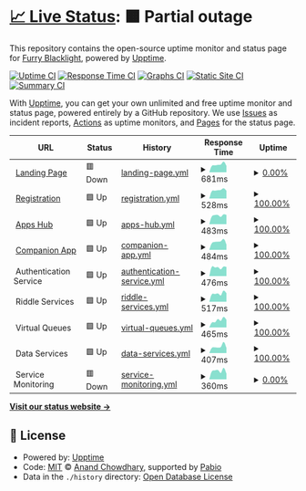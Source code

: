# [📈 Live Status](https://fblacklight-organization.github.io/status): <!--live status--> **🟧 Partial outage**

This repository contains the open-source uptime monitor and status page for [Furry Blacklight](https://fblacklight.org), powered by [Upptime](https://github.com/upptime/upptime).

[![Uptime CI](https://github.com/fblacklight-organization/status/workflows/Uptime%20CI/badge.svg)](https://github.com/fblacklight-organization/status/actions?query=workflow%3A%22Uptime+CI%22)
[![Response Time CI](https://github.com/fblacklight-organization/status/workflows/Response%20Time%20CI/badge.svg)](https://github.com/fblacklight-organization/status/actions?query=workflow%3A%22Response+Time+CI%22)
[![Graphs CI](https://github.com/fblacklight-organization/status/workflows/Graphs%20CI/badge.svg)](https://github.com/fblacklight-organization/status/actions?query=workflow%3A%22Graphs+CI%22)
[![Static Site CI](https://github.com/fblacklight-organization/status/workflows/Static%20Site%20CI/badge.svg)](https://github.com/fblacklight-organization/status/actions?query=workflow%3A%22Static+Site+CI%22)
[![Summary CI](https://github.com/fblacklight-organization/status/workflows/Summary%20CI/badge.svg)](https://github.com/fblacklight-organization/status/actions?query=workflow%3A%22Summary+CI%22)

With [Upptime](https://upptime.js.org), you can get your own unlimited and free uptime monitor and status page, powered entirely by a GitHub repository. We use [Issues](https://github.com/fblacklight-organization/status/issues) as incident reports, [Actions](https://github.com/fblacklight-organization/status/actions) as uptime monitors, and [Pages](https://fblacklight-organization.github.io/status) for the status page.

<!--start: status pages-->
<!-- This summary is generated by Upptime (https://github.com/upptime/upptime) -->
<!-- Do not edit this manually, your changes will be overwritten -->
<!-- prettier-ignore -->
| URL | Status | History | Response Time | Uptime |
| --- | ------ | ------- | ------------- | ------ |
| <img alt="" src="https://icons.duckduckgo.com/ip3/www.fblacklight.org.ico" height="13"> [Landing Page](https://www.fblacklight.org/en) | 🟥 Down | [landing-page.yml](https://github.com/fblacklight-organization/status/commits/HEAD/history/landing-page.yml) | <details><summary><img alt="Response time graph" src="./graphs/landing-page/response-time-week.png" height="20"> 681ms</summary><br><a href="https://status.fblacklight.org/history/landing-page"><img alt="Response time 670" src="https://img.shields.io/endpoint?url=https%3A%2F%2Fraw.githubusercontent.com%2Ffblacklight-organization%2Fstatus%2FHEAD%2Fapi%2Flanding-page%2Fresponse-time.json"></a><br><a href="https://status.fblacklight.org/history/landing-page"><img alt="24-hour response time 848" src="https://img.shields.io/endpoint?url=https%3A%2F%2Fraw.githubusercontent.com%2Ffblacklight-organization%2Fstatus%2FHEAD%2Fapi%2Flanding-page%2Fresponse-time-day.json"></a><br><a href="https://status.fblacklight.org/history/landing-page"><img alt="7-day response time 681" src="https://img.shields.io/endpoint?url=https%3A%2F%2Fraw.githubusercontent.com%2Ffblacklight-organization%2Fstatus%2FHEAD%2Fapi%2Flanding-page%2Fresponse-time-week.json"></a><br><a href="https://status.fblacklight.org/history/landing-page"><img alt="30-day response time 676" src="https://img.shields.io/endpoint?url=https%3A%2F%2Fraw.githubusercontent.com%2Ffblacklight-organization%2Fstatus%2FHEAD%2Fapi%2Flanding-page%2Fresponse-time-month.json"></a><br><a href="https://status.fblacklight.org/history/landing-page"><img alt="1-year response time 670" src="https://img.shields.io/endpoint?url=https%3A%2F%2Fraw.githubusercontent.com%2Ffblacklight-organization%2Fstatus%2FHEAD%2Fapi%2Flanding-page%2Fresponse-time-year.json"></a></details> | <details><summary><a href="https://status.fblacklight.org/history/landing-page">0.00%</a></summary><a href="https://status.fblacklight.org/history/landing-page"><img alt="All-time uptime 37.19%" src="https://img.shields.io/endpoint?url=https%3A%2F%2Fraw.githubusercontent.com%2Ffblacklight-organization%2Fstatus%2FHEAD%2Fapi%2Flanding-page%2Fuptime.json"></a><br><a href="https://status.fblacklight.org/history/landing-page"><img alt="24-hour uptime 0.00%" src="https://img.shields.io/endpoint?url=https%3A%2F%2Fraw.githubusercontent.com%2Ffblacklight-organization%2Fstatus%2FHEAD%2Fapi%2Flanding-page%2Fuptime-day.json"></a><br><a href="https://status.fblacklight.org/history/landing-page"><img alt="7-day uptime 0.00%" src="https://img.shields.io/endpoint?url=https%3A%2F%2Fraw.githubusercontent.com%2Ffblacklight-organization%2Fstatus%2FHEAD%2Fapi%2Flanding-page%2Fuptime-week.json"></a><br><a href="https://status.fblacklight.org/history/landing-page"><img alt="30-day uptime 0.00%" src="https://img.shields.io/endpoint?url=https%3A%2F%2Fraw.githubusercontent.com%2Ffblacklight-organization%2Fstatus%2FHEAD%2Fapi%2Flanding-page%2Fuptime-month.json"></a><br><a href="https://status.fblacklight.org/history/landing-page"><img alt="1-year uptime 37.19%" src="https://img.shields.io/endpoint?url=https%3A%2F%2Fraw.githubusercontent.com%2Ffblacklight-organization%2Fstatus%2FHEAD%2Fapi%2Flanding-page%2Fuptime-year.json"></a></details>
| <img alt="" src="https://icons.duckduckgo.com/ip3/registration.fblacklight.org.ico" height="13"> [Registration](https://registration.fblacklight.org) | 🟩 Up | [registration.yml](https://github.com/fblacklight-organization/status/commits/HEAD/history/registration.yml) | <details><summary><img alt="Response time graph" src="./graphs/registration/response-time-week.png" height="20"> 528ms</summary><br><a href="https://status.fblacklight.org/history/registration"><img alt="Response time 510" src="https://img.shields.io/endpoint?url=https%3A%2F%2Fraw.githubusercontent.com%2Ffblacklight-organization%2Fstatus%2FHEAD%2Fapi%2Fregistration%2Fresponse-time.json"></a><br><a href="https://status.fblacklight.org/history/registration"><img alt="24-hour response time 654" src="https://img.shields.io/endpoint?url=https%3A%2F%2Fraw.githubusercontent.com%2Ffblacklight-organization%2Fstatus%2FHEAD%2Fapi%2Fregistration%2Fresponse-time-day.json"></a><br><a href="https://status.fblacklight.org/history/registration"><img alt="7-day response time 528" src="https://img.shields.io/endpoint?url=https%3A%2F%2Fraw.githubusercontent.com%2Ffblacklight-organization%2Fstatus%2FHEAD%2Fapi%2Fregistration%2Fresponse-time-week.json"></a><br><a href="https://status.fblacklight.org/history/registration"><img alt="30-day response time 514" src="https://img.shields.io/endpoint?url=https%3A%2F%2Fraw.githubusercontent.com%2Ffblacklight-organization%2Fstatus%2FHEAD%2Fapi%2Fregistration%2Fresponse-time-month.json"></a><br><a href="https://status.fblacklight.org/history/registration"><img alt="1-year response time 510" src="https://img.shields.io/endpoint?url=https%3A%2F%2Fraw.githubusercontent.com%2Ffblacklight-organization%2Fstatus%2FHEAD%2Fapi%2Fregistration%2Fresponse-time-year.json"></a></details> | <details><summary><a href="https://status.fblacklight.org/history/registration">100.00%</a></summary><a href="https://status.fblacklight.org/history/registration"><img alt="All-time uptime 91.64%" src="https://img.shields.io/endpoint?url=https%3A%2F%2Fraw.githubusercontent.com%2Ffblacklight-organization%2Fstatus%2FHEAD%2Fapi%2Fregistration%2Fuptime.json"></a><br><a href="https://status.fblacklight.org/history/registration"><img alt="24-hour uptime 100.00%" src="https://img.shields.io/endpoint?url=https%3A%2F%2Fraw.githubusercontent.com%2Ffblacklight-organization%2Fstatus%2FHEAD%2Fapi%2Fregistration%2Fuptime-day.json"></a><br><a href="https://status.fblacklight.org/history/registration"><img alt="7-day uptime 100.00%" src="https://img.shields.io/endpoint?url=https%3A%2F%2Fraw.githubusercontent.com%2Ffblacklight-organization%2Fstatus%2FHEAD%2Fapi%2Fregistration%2Fuptime-week.json"></a><br><a href="https://status.fblacklight.org/history/registration"><img alt="30-day uptime 100.00%" src="https://img.shields.io/endpoint?url=https%3A%2F%2Fraw.githubusercontent.com%2Ffblacklight-organization%2Fstatus%2FHEAD%2Fapi%2Fregistration%2Fuptime-month.json"></a><br><a href="https://status.fblacklight.org/history/registration"><img alt="1-year uptime 91.64%" src="https://img.shields.io/endpoint?url=https%3A%2F%2Fraw.githubusercontent.com%2Ffblacklight-organization%2Fstatus%2FHEAD%2Fapi%2Fregistration%2Fuptime-year.json"></a></details>
| <img alt="" src="https://icons.duckduckgo.com/ip3/apps.fblacklight.org.ico" height="13"> [Apps Hub](https://apps.fblacklight.org) | 🟩 Up | [apps-hub.yml](https://github.com/fblacklight-organization/status/commits/HEAD/history/apps-hub.yml) | <details><summary><img alt="Response time graph" src="./graphs/apps-hub/response-time-week.png" height="20"> 483ms</summary><br><a href="https://status.fblacklight.org/history/apps-hub"><img alt="Response time 645" src="https://img.shields.io/endpoint?url=https%3A%2F%2Fraw.githubusercontent.com%2Ffblacklight-organization%2Fstatus%2FHEAD%2Fapi%2Fapps-hub%2Fresponse-time.json"></a><br><a href="https://status.fblacklight.org/history/apps-hub"><img alt="24-hour response time 643" src="https://img.shields.io/endpoint?url=https%3A%2F%2Fraw.githubusercontent.com%2Ffblacklight-organization%2Fstatus%2FHEAD%2Fapi%2Fapps-hub%2Fresponse-time-day.json"></a><br><a href="https://status.fblacklight.org/history/apps-hub"><img alt="7-day response time 483" src="https://img.shields.io/endpoint?url=https%3A%2F%2Fraw.githubusercontent.com%2Ffblacklight-organization%2Fstatus%2FHEAD%2Fapi%2Fapps-hub%2Fresponse-time-week.json"></a><br><a href="https://status.fblacklight.org/history/apps-hub"><img alt="30-day response time 497" src="https://img.shields.io/endpoint?url=https%3A%2F%2Fraw.githubusercontent.com%2Ffblacklight-organization%2Fstatus%2FHEAD%2Fapi%2Fapps-hub%2Fresponse-time-month.json"></a><br><a href="https://status.fblacklight.org/history/apps-hub"><img alt="1-year response time 645" src="https://img.shields.io/endpoint?url=https%3A%2F%2Fraw.githubusercontent.com%2Ffblacklight-organization%2Fstatus%2FHEAD%2Fapi%2Fapps-hub%2Fresponse-time-year.json"></a></details> | <details><summary><a href="https://status.fblacklight.org/history/apps-hub">100.00%</a></summary><a href="https://status.fblacklight.org/history/apps-hub"><img alt="All-time uptime 99.59%" src="https://img.shields.io/endpoint?url=https%3A%2F%2Fraw.githubusercontent.com%2Ffblacklight-organization%2Fstatus%2FHEAD%2Fapi%2Fapps-hub%2Fuptime.json"></a><br><a href="https://status.fblacklight.org/history/apps-hub"><img alt="24-hour uptime 100.00%" src="https://img.shields.io/endpoint?url=https%3A%2F%2Fraw.githubusercontent.com%2Ffblacklight-organization%2Fstatus%2FHEAD%2Fapi%2Fapps-hub%2Fuptime-day.json"></a><br><a href="https://status.fblacklight.org/history/apps-hub"><img alt="7-day uptime 100.00%" src="https://img.shields.io/endpoint?url=https%3A%2F%2Fraw.githubusercontent.com%2Ffblacklight-organization%2Fstatus%2FHEAD%2Fapi%2Fapps-hub%2Fuptime-week.json"></a><br><a href="https://status.fblacklight.org/history/apps-hub"><img alt="30-day uptime 100.00%" src="https://img.shields.io/endpoint?url=https%3A%2F%2Fraw.githubusercontent.com%2Ffblacklight-organization%2Fstatus%2FHEAD%2Fapi%2Fapps-hub%2Fuptime-month.json"></a><br><a href="https://status.fblacklight.org/history/apps-hub"><img alt="1-year uptime 99.59%" src="https://img.shields.io/endpoint?url=https%3A%2F%2Fraw.githubusercontent.com%2Ffblacklight-organization%2Fstatus%2FHEAD%2Fapi%2Fapps-hub%2Fuptime-year.json"></a></details>
| <img alt="" src="https://icons.duckduckgo.com/ip3/companion.fblacklight.org.ico" height="13"> [Companion App](https://companion.fblacklight.org) | 🟩 Up | [companion-app.yml](https://github.com/fblacklight-organization/status/commits/HEAD/history/companion-app.yml) | <details><summary><img alt="Response time graph" src="./graphs/companion-app/response-time-week.png" height="20"> 484ms</summary><br><a href="https://status.fblacklight.org/history/companion-app"><img alt="Response time 488" src="https://img.shields.io/endpoint?url=https%3A%2F%2Fraw.githubusercontent.com%2Ffblacklight-organization%2Fstatus%2FHEAD%2Fapi%2Fcompanion-app%2Fresponse-time.json"></a><br><a href="https://status.fblacklight.org/history/companion-app"><img alt="24-hour response time 502" src="https://img.shields.io/endpoint?url=https%3A%2F%2Fraw.githubusercontent.com%2Ffblacklight-organization%2Fstatus%2FHEAD%2Fapi%2Fcompanion-app%2Fresponse-time-day.json"></a><br><a href="https://status.fblacklight.org/history/companion-app"><img alt="7-day response time 484" src="https://img.shields.io/endpoint?url=https%3A%2F%2Fraw.githubusercontent.com%2Ffblacklight-organization%2Fstatus%2FHEAD%2Fapi%2Fcompanion-app%2Fresponse-time-week.json"></a><br><a href="https://status.fblacklight.org/history/companion-app"><img alt="30-day response time 485" src="https://img.shields.io/endpoint?url=https%3A%2F%2Fraw.githubusercontent.com%2Ffblacklight-organization%2Fstatus%2FHEAD%2Fapi%2Fcompanion-app%2Fresponse-time-month.json"></a><br><a href="https://status.fblacklight.org/history/companion-app"><img alt="1-year response time 488" src="https://img.shields.io/endpoint?url=https%3A%2F%2Fraw.githubusercontent.com%2Ffblacklight-organization%2Fstatus%2FHEAD%2Fapi%2Fcompanion-app%2Fresponse-time-year.json"></a></details> | <details><summary><a href="https://status.fblacklight.org/history/companion-app">100.00%</a></summary><a href="https://status.fblacklight.org/history/companion-app"><img alt="All-time uptime 82.50%" src="https://img.shields.io/endpoint?url=https%3A%2F%2Fraw.githubusercontent.com%2Ffblacklight-organization%2Fstatus%2FHEAD%2Fapi%2Fcompanion-app%2Fuptime.json"></a><br><a href="https://status.fblacklight.org/history/companion-app"><img alt="24-hour uptime 100.00%" src="https://img.shields.io/endpoint?url=https%3A%2F%2Fraw.githubusercontent.com%2Ffblacklight-organization%2Fstatus%2FHEAD%2Fapi%2Fcompanion-app%2Fuptime-day.json"></a><br><a href="https://status.fblacklight.org/history/companion-app"><img alt="7-day uptime 100.00%" src="https://img.shields.io/endpoint?url=https%3A%2F%2Fraw.githubusercontent.com%2Ffblacklight-organization%2Fstatus%2FHEAD%2Fapi%2Fcompanion-app%2Fuptime-week.json"></a><br><a href="https://status.fblacklight.org/history/companion-app"><img alt="30-day uptime 99.99%" src="https://img.shields.io/endpoint?url=https%3A%2F%2Fraw.githubusercontent.com%2Ffblacklight-organization%2Fstatus%2FHEAD%2Fapi%2Fcompanion-app%2Fuptime-month.json"></a><br><a href="https://status.fblacklight.org/history/companion-app"><img alt="1-year uptime 82.50%" src="https://img.shields.io/endpoint?url=https%3A%2F%2Fraw.githubusercontent.com%2Ffblacklight-organization%2Fstatus%2FHEAD%2Fapi%2Fcompanion-app%2Fuptime-year.json"></a></details>
| <img alt="" src="https://icons.duckduckgo.com/ip3/null.ico" height="13"> Authentication Service | 🟩 Up | [authentication-service.yml](https://github.com/fblacklight-organization/status/commits/HEAD/history/authentication-service.yml) | <details><summary><img alt="Response time graph" src="./graphs/authentication-service/response-time-week.png" height="20"> 476ms</summary><br><a href="https://status.fblacklight.org/history/authentication-service"><img alt="Response time 461" src="https://img.shields.io/endpoint?url=https%3A%2F%2Fraw.githubusercontent.com%2Ffblacklight-organization%2Fstatus%2FHEAD%2Fapi%2Fauthentication-service%2Fresponse-time.json"></a><br><a href="https://status.fblacklight.org/history/authentication-service"><img alt="24-hour response time 604" src="https://img.shields.io/endpoint?url=https%3A%2F%2Fraw.githubusercontent.com%2Ffblacklight-organization%2Fstatus%2FHEAD%2Fapi%2Fauthentication-service%2Fresponse-time-day.json"></a><br><a href="https://status.fblacklight.org/history/authentication-service"><img alt="7-day response time 476" src="https://img.shields.io/endpoint?url=https%3A%2F%2Fraw.githubusercontent.com%2Ffblacklight-organization%2Fstatus%2FHEAD%2Fapi%2Fauthentication-service%2Fresponse-time-week.json"></a><br><a href="https://status.fblacklight.org/history/authentication-service"><img alt="30-day response time 467" src="https://img.shields.io/endpoint?url=https%3A%2F%2Fraw.githubusercontent.com%2Ffblacklight-organization%2Fstatus%2FHEAD%2Fapi%2Fauthentication-service%2Fresponse-time-month.json"></a><br><a href="https://status.fblacklight.org/history/authentication-service"><img alt="1-year response time 461" src="https://img.shields.io/endpoint?url=https%3A%2F%2Fraw.githubusercontent.com%2Ffblacklight-organization%2Fstatus%2FHEAD%2Fapi%2Fauthentication-service%2Fresponse-time-year.json"></a></details> | <details><summary><a href="https://status.fblacklight.org/history/authentication-service">100.00%</a></summary><a href="https://status.fblacklight.org/history/authentication-service"><img alt="All-time uptime 99.97%" src="https://img.shields.io/endpoint?url=https%3A%2F%2Fraw.githubusercontent.com%2Ffblacklight-organization%2Fstatus%2FHEAD%2Fapi%2Fauthentication-service%2Fuptime.json"></a><br><a href="https://status.fblacklight.org/history/authentication-service"><img alt="24-hour uptime 100.00%" src="https://img.shields.io/endpoint?url=https%3A%2F%2Fraw.githubusercontent.com%2Ffblacklight-organization%2Fstatus%2FHEAD%2Fapi%2Fauthentication-service%2Fuptime-day.json"></a><br><a href="https://status.fblacklight.org/history/authentication-service"><img alt="7-day uptime 100.00%" src="https://img.shields.io/endpoint?url=https%3A%2F%2Fraw.githubusercontent.com%2Ffblacklight-organization%2Fstatus%2FHEAD%2Fapi%2Fauthentication-service%2Fuptime-week.json"></a><br><a href="https://status.fblacklight.org/history/authentication-service"><img alt="30-day uptime 99.99%" src="https://img.shields.io/endpoint?url=https%3A%2F%2Fraw.githubusercontent.com%2Ffblacklight-organization%2Fstatus%2FHEAD%2Fapi%2Fauthentication-service%2Fuptime-month.json"></a><br><a href="https://status.fblacklight.org/history/authentication-service"><img alt="1-year uptime 99.97%" src="https://img.shields.io/endpoint?url=https%3A%2F%2Fraw.githubusercontent.com%2Ffblacklight-organization%2Fstatus%2FHEAD%2Fapi%2Fauthentication-service%2Fuptime-year.json"></a></details>
| <img alt="" src="https://icons.duckduckgo.com/ip3/null.ico" height="13"> Riddle Services | 🟩 Up | [riddle-services.yml](https://github.com/fblacklight-organization/status/commits/HEAD/history/riddle-services.yml) | <details><summary><img alt="Response time graph" src="./graphs/riddle-services/response-time-week.png" height="20"> 517ms</summary><br><a href="https://status.fblacklight.org/history/riddle-services"><img alt="Response time 477" src="https://img.shields.io/endpoint?url=https%3A%2F%2Fraw.githubusercontent.com%2Ffblacklight-organization%2Fstatus%2FHEAD%2Fapi%2Friddle-services%2Fresponse-time.json"></a><br><a href="https://status.fblacklight.org/history/riddle-services"><img alt="24-hour response time 614" src="https://img.shields.io/endpoint?url=https%3A%2F%2Fraw.githubusercontent.com%2Ffblacklight-organization%2Fstatus%2FHEAD%2Fapi%2Friddle-services%2Fresponse-time-day.json"></a><br><a href="https://status.fblacklight.org/history/riddle-services"><img alt="7-day response time 517" src="https://img.shields.io/endpoint?url=https%3A%2F%2Fraw.githubusercontent.com%2Ffblacklight-organization%2Fstatus%2FHEAD%2Fapi%2Friddle-services%2Fresponse-time-week.json"></a><br><a href="https://status.fblacklight.org/history/riddle-services"><img alt="30-day response time 481" src="https://img.shields.io/endpoint?url=https%3A%2F%2Fraw.githubusercontent.com%2Ffblacklight-organization%2Fstatus%2FHEAD%2Fapi%2Friddle-services%2Fresponse-time-month.json"></a><br><a href="https://status.fblacklight.org/history/riddle-services"><img alt="1-year response time 477" src="https://img.shields.io/endpoint?url=https%3A%2F%2Fraw.githubusercontent.com%2Ffblacklight-organization%2Fstatus%2FHEAD%2Fapi%2Friddle-services%2Fresponse-time-year.json"></a></details> | <details><summary><a href="https://status.fblacklight.org/history/riddle-services">100.00%</a></summary><a href="https://status.fblacklight.org/history/riddle-services"><img alt="All-time uptime 99.88%" src="https://img.shields.io/endpoint?url=https%3A%2F%2Fraw.githubusercontent.com%2Ffblacklight-organization%2Fstatus%2FHEAD%2Fapi%2Friddle-services%2Fuptime.json"></a><br><a href="https://status.fblacklight.org/history/riddle-services"><img alt="24-hour uptime 100.00%" src="https://img.shields.io/endpoint?url=https%3A%2F%2Fraw.githubusercontent.com%2Ffblacklight-organization%2Fstatus%2FHEAD%2Fapi%2Friddle-services%2Fuptime-day.json"></a><br><a href="https://status.fblacklight.org/history/riddle-services"><img alt="7-day uptime 100.00%" src="https://img.shields.io/endpoint?url=https%3A%2F%2Fraw.githubusercontent.com%2Ffblacklight-organization%2Fstatus%2FHEAD%2Fapi%2Friddle-services%2Fuptime-week.json"></a><br><a href="https://status.fblacklight.org/history/riddle-services"><img alt="30-day uptime 100.00%" src="https://img.shields.io/endpoint?url=https%3A%2F%2Fraw.githubusercontent.com%2Ffblacklight-organization%2Fstatus%2FHEAD%2Fapi%2Friddle-services%2Fuptime-month.json"></a><br><a href="https://status.fblacklight.org/history/riddle-services"><img alt="1-year uptime 99.88%" src="https://img.shields.io/endpoint?url=https%3A%2F%2Fraw.githubusercontent.com%2Ffblacklight-organization%2Fstatus%2FHEAD%2Fapi%2Friddle-services%2Fuptime-year.json"></a></details>
| <img alt="" src="https://icons.duckduckgo.com/ip3/null.ico" height="13"> Virtual Queues | 🟩 Up | [virtual-queues.yml](https://github.com/fblacklight-organization/status/commits/HEAD/history/virtual-queues.yml) | <details><summary><img alt="Response time graph" src="./graphs/virtual-queues/response-time-week.png" height="20"> 465ms</summary><br><a href="https://status.fblacklight.org/history/virtual-queues"><img alt="Response time 468" src="https://img.shields.io/endpoint?url=https%3A%2F%2Fraw.githubusercontent.com%2Ffblacklight-organization%2Fstatus%2FHEAD%2Fapi%2Fvirtual-queues%2Fresponse-time.json"></a><br><a href="https://status.fblacklight.org/history/virtual-queues"><img alt="24-hour response time 661" src="https://img.shields.io/endpoint?url=https%3A%2F%2Fraw.githubusercontent.com%2Ffblacklight-organization%2Fstatus%2FHEAD%2Fapi%2Fvirtual-queues%2Fresponse-time-day.json"></a><br><a href="https://status.fblacklight.org/history/virtual-queues"><img alt="7-day response time 465" src="https://img.shields.io/endpoint?url=https%3A%2F%2Fraw.githubusercontent.com%2Ffblacklight-organization%2Fstatus%2FHEAD%2Fapi%2Fvirtual-queues%2Fresponse-time-week.json"></a><br><a href="https://status.fblacklight.org/history/virtual-queues"><img alt="30-day response time 466" src="https://img.shields.io/endpoint?url=https%3A%2F%2Fraw.githubusercontent.com%2Ffblacklight-organization%2Fstatus%2FHEAD%2Fapi%2Fvirtual-queues%2Fresponse-time-month.json"></a><br><a href="https://status.fblacklight.org/history/virtual-queues"><img alt="1-year response time 468" src="https://img.shields.io/endpoint?url=https%3A%2F%2Fraw.githubusercontent.com%2Ffblacklight-organization%2Fstatus%2FHEAD%2Fapi%2Fvirtual-queues%2Fresponse-time-year.json"></a></details> | <details><summary><a href="https://status.fblacklight.org/history/virtual-queues">100.00%</a></summary><a href="https://status.fblacklight.org/history/virtual-queues"><img alt="All-time uptime 89.87%" src="https://img.shields.io/endpoint?url=https%3A%2F%2Fraw.githubusercontent.com%2Ffblacklight-organization%2Fstatus%2FHEAD%2Fapi%2Fvirtual-queues%2Fuptime.json"></a><br><a href="https://status.fblacklight.org/history/virtual-queues"><img alt="24-hour uptime 100.00%" src="https://img.shields.io/endpoint?url=https%3A%2F%2Fraw.githubusercontent.com%2Ffblacklight-organization%2Fstatus%2FHEAD%2Fapi%2Fvirtual-queues%2Fuptime-day.json"></a><br><a href="https://status.fblacklight.org/history/virtual-queues"><img alt="7-day uptime 100.00%" src="https://img.shields.io/endpoint?url=https%3A%2F%2Fraw.githubusercontent.com%2Ffblacklight-organization%2Fstatus%2FHEAD%2Fapi%2Fvirtual-queues%2Fuptime-week.json"></a><br><a href="https://status.fblacklight.org/history/virtual-queues"><img alt="30-day uptime 100.00%" src="https://img.shields.io/endpoint?url=https%3A%2F%2Fraw.githubusercontent.com%2Ffblacklight-organization%2Fstatus%2FHEAD%2Fapi%2Fvirtual-queues%2Fuptime-month.json"></a><br><a href="https://status.fblacklight.org/history/virtual-queues"><img alt="1-year uptime 89.87%" src="https://img.shields.io/endpoint?url=https%3A%2F%2Fraw.githubusercontent.com%2Ffblacklight-organization%2Fstatus%2FHEAD%2Fapi%2Fvirtual-queues%2Fuptime-year.json"></a></details>
| <img alt="" src="https://icons.duckduckgo.com/ip3/null.ico" height="13"> Data Services | 🟩 Up | [data-services.yml](https://github.com/fblacklight-organization/status/commits/HEAD/history/data-services.yml) | <details><summary><img alt="Response time graph" src="./graphs/data-services/response-time-week.png" height="20"> 407ms</summary><br><a href="https://status.fblacklight.org/history/data-services"><img alt="Response time 451" src="https://img.shields.io/endpoint?url=https%3A%2F%2Fraw.githubusercontent.com%2Ffblacklight-organization%2Fstatus%2FHEAD%2Fapi%2Fdata-services%2Fresponse-time.json"></a><br><a href="https://status.fblacklight.org/history/data-services"><img alt="24-hour response time 519" src="https://img.shields.io/endpoint?url=https%3A%2F%2Fraw.githubusercontent.com%2Ffblacklight-organization%2Fstatus%2FHEAD%2Fapi%2Fdata-services%2Fresponse-time-day.json"></a><br><a href="https://status.fblacklight.org/history/data-services"><img alt="7-day response time 407" src="https://img.shields.io/endpoint?url=https%3A%2F%2Fraw.githubusercontent.com%2Ffblacklight-organization%2Fstatus%2FHEAD%2Fapi%2Fdata-services%2Fresponse-time-week.json"></a><br><a href="https://status.fblacklight.org/history/data-services"><img alt="30-day response time 430" src="https://img.shields.io/endpoint?url=https%3A%2F%2Fraw.githubusercontent.com%2Ffblacklight-organization%2Fstatus%2FHEAD%2Fapi%2Fdata-services%2Fresponse-time-month.json"></a><br><a href="https://status.fblacklight.org/history/data-services"><img alt="1-year response time 451" src="https://img.shields.io/endpoint?url=https%3A%2F%2Fraw.githubusercontent.com%2Ffblacklight-organization%2Fstatus%2FHEAD%2Fapi%2Fdata-services%2Fresponse-time-year.json"></a></details> | <details><summary><a href="https://status.fblacklight.org/history/data-services">100.00%</a></summary><a href="https://status.fblacklight.org/history/data-services"><img alt="All-time uptime 99.99%" src="https://img.shields.io/endpoint?url=https%3A%2F%2Fraw.githubusercontent.com%2Ffblacklight-organization%2Fstatus%2FHEAD%2Fapi%2Fdata-services%2Fuptime.json"></a><br><a href="https://status.fblacklight.org/history/data-services"><img alt="24-hour uptime 100.00%" src="https://img.shields.io/endpoint?url=https%3A%2F%2Fraw.githubusercontent.com%2Ffblacklight-organization%2Fstatus%2FHEAD%2Fapi%2Fdata-services%2Fuptime-day.json"></a><br><a href="https://status.fblacklight.org/history/data-services"><img alt="7-day uptime 100.00%" src="https://img.shields.io/endpoint?url=https%3A%2F%2Fraw.githubusercontent.com%2Ffblacklight-organization%2Fstatus%2FHEAD%2Fapi%2Fdata-services%2Fuptime-week.json"></a><br><a href="https://status.fblacklight.org/history/data-services"><img alt="30-day uptime 100.00%" src="https://img.shields.io/endpoint?url=https%3A%2F%2Fraw.githubusercontent.com%2Ffblacklight-organization%2Fstatus%2FHEAD%2Fapi%2Fdata-services%2Fuptime-month.json"></a><br><a href="https://status.fblacklight.org/history/data-services"><img alt="1-year uptime 99.99%" src="https://img.shields.io/endpoint?url=https%3A%2F%2Fraw.githubusercontent.com%2Ffblacklight-organization%2Fstatus%2FHEAD%2Fapi%2Fdata-services%2Fuptime-year.json"></a></details>
| <img alt="" src="https://icons.duckduckgo.com/ip3/null.ico" height="13"> Service Monitoring | 🟥 Down | [service-monitoring.yml](https://github.com/fblacklight-organization/status/commits/HEAD/history/service-monitoring.yml) | <details><summary><img alt="Response time graph" src="./graphs/service-monitoring/response-time-week.png" height="20"> 360ms</summary><br><a href="https://status.fblacklight.org/history/service-monitoring"><img alt="Response time 507" src="https://img.shields.io/endpoint?url=https%3A%2F%2Fraw.githubusercontent.com%2Ffblacklight-organization%2Fstatus%2FHEAD%2Fapi%2Fservice-monitoring%2Fresponse-time.json"></a><br><a href="https://status.fblacklight.org/history/service-monitoring"><img alt="24-hour response time 366" src="https://img.shields.io/endpoint?url=https%3A%2F%2Fraw.githubusercontent.com%2Ffblacklight-organization%2Fstatus%2FHEAD%2Fapi%2Fservice-monitoring%2Fresponse-time-day.json"></a><br><a href="https://status.fblacklight.org/history/service-monitoring"><img alt="7-day response time 360" src="https://img.shields.io/endpoint?url=https%3A%2F%2Fraw.githubusercontent.com%2Ffblacklight-organization%2Fstatus%2FHEAD%2Fapi%2Fservice-monitoring%2Fresponse-time-week.json"></a><br><a href="https://status.fblacklight.org/history/service-monitoring"><img alt="30-day response time 354" src="https://img.shields.io/endpoint?url=https%3A%2F%2Fraw.githubusercontent.com%2Ffblacklight-organization%2Fstatus%2FHEAD%2Fapi%2Fservice-monitoring%2Fresponse-time-month.json"></a><br><a href="https://status.fblacklight.org/history/service-monitoring"><img alt="1-year response time 507" src="https://img.shields.io/endpoint?url=https%3A%2F%2Fraw.githubusercontent.com%2Ffblacklight-organization%2Fstatus%2FHEAD%2Fapi%2Fservice-monitoring%2Fresponse-time-year.json"></a></details> | <details><summary><a href="https://status.fblacklight.org/history/service-monitoring">0.00%</a></summary><a href="https://status.fblacklight.org/history/service-monitoring"><img alt="All-time uptime 37.19%" src="https://img.shields.io/endpoint?url=https%3A%2F%2Fraw.githubusercontent.com%2Ffblacklight-organization%2Fstatus%2FHEAD%2Fapi%2Fservice-monitoring%2Fuptime.json"></a><br><a href="https://status.fblacklight.org/history/service-monitoring"><img alt="24-hour uptime 0.00%" src="https://img.shields.io/endpoint?url=https%3A%2F%2Fraw.githubusercontent.com%2Ffblacklight-organization%2Fstatus%2FHEAD%2Fapi%2Fservice-monitoring%2Fuptime-day.json"></a><br><a href="https://status.fblacklight.org/history/service-monitoring"><img alt="7-day uptime 0.00%" src="https://img.shields.io/endpoint?url=https%3A%2F%2Fraw.githubusercontent.com%2Ffblacklight-organization%2Fstatus%2FHEAD%2Fapi%2Fservice-monitoring%2Fuptime-week.json"></a><br><a href="https://status.fblacklight.org/history/service-monitoring"><img alt="30-day uptime 0.00%" src="https://img.shields.io/endpoint?url=https%3A%2F%2Fraw.githubusercontent.com%2Ffblacklight-organization%2Fstatus%2FHEAD%2Fapi%2Fservice-monitoring%2Fuptime-month.json"></a><br><a href="https://status.fblacklight.org/history/service-monitoring"><img alt="1-year uptime 37.19%" src="https://img.shields.io/endpoint?url=https%3A%2F%2Fraw.githubusercontent.com%2Ffblacklight-organization%2Fstatus%2FHEAD%2Fapi%2Fservice-monitoring%2Fuptime-year.json"></a></details>

<!--end: status pages-->

[**Visit our status website →**](https://fblacklight-organization.github.io/status)

## 📄 License

- Powered by: [Upptime](https://github.com/upptime/upptime)
- Code: [MIT](./LICENSE) © [Anand Chowdhary](https://anandchowdhary.com), supported by [Pabio](https://pabio.com)
- Data in the `./history` directory: [Open Database License](https://opendatacommons.org/licenses/odbl/1-0/)
